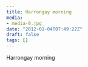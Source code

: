 ```yaml
---
title: Harrongay morning
media:
- media-0.jpg
date: "2012-01-04T07:49:22Z"
draft: false
tags: []
---
```

Harrongay morning
